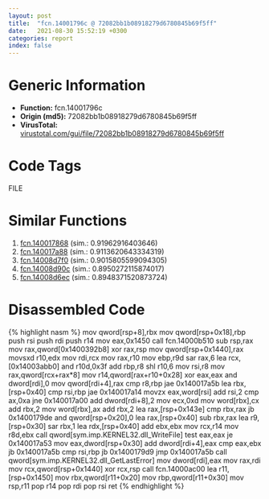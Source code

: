 ```yaml
---
layout: post
title:  "fcn.14001796c @ 72082bb1b08918279d6780845b69f5ff"
date:   2021-08-30 15:52:19 +0300
categories: report
index: false
---
```


# Generic Information
- **Function:** fcn.14001796c
- **Origin (md5):** 72082bb1b08918279d6780845b69f5ff
- **VirusTotal:** [virustotal.com/gui/file/72082bb1b08918279d6780845b69f5ff][virustotal_ref]

# Code Tags
<span class="tag" id="FILE">FILE</span>


# Similar Functions

1. [fcn.140017868][similar_1_ref] (sim.: 0.91962916403646)
2. [fcn.140017a88][similar_2_ref] (sim.: 0.9113620643334319)
3. [fcn.14008d7f0][similar_3_ref] (sim.: 0.9015805599094305)
4. [fcn.14008d90c][similar_4_ref] (sim.: 0.8950272115874017)
5. [fcn.14008d6ec][similar_5_ref] (sim.: 0.8948371520873724)


# Disassembled Code

{% highlight nasm %}
mov qword[rsp+8],rbx
mov qword[rsp+0x18],rbp
push rsi
push rdi
push r14
mov eax,0x1450
call fcn.14000b510
sub rsp,rax
mov rax,qword[0x1400392b8]
xor rax,rsp
mov qword[rsp+0x1440],rax
movsxd r10,edx
mov rdi,rcx
mov rax,r10
mov ebp,r9d
sar rax,6
lea rcx,[0x14003abb0]
and r10d,0x3f
add rbp,r8
shl r10,6
mov rsi,r8
mov rax,qword[rcx+rax*8]
mov r14,qword[rax+r10+0x28]
xor eax,eax
and dword[rdi],0
mov qword[rdi+4],rax
cmp r8,rbp
jae 0x140017a5b
lea rbx,[rsp+0x40]
cmp rsi,rbp
jae 0x140017a14
movzx eax,word[rsi]
add rsi,2
cmp ax,0xa
jne 0x140017a00
add dword[rdi+8],2
mov ecx,0xd
mov word[rbx],cx
add rbx,2
mov word[rbx],ax
add rbx,2
lea rax,[rsp+0x143e]
cmp rbx,rax
jb 0x1400179de
and qword[rsp+0x20],0
lea rax,[rsp+0x40]
sub rbx,rax
lea r9,[rsp+0x30]
sar rbx,1
lea rdx,[rsp+0x40]
add ebx,ebx
mov rcx,r14
mov r8d,ebx
call qword[sym.imp.KERNEL32.dll_WriteFile]
test eax,eax
je 0x140017a53
mov eax,dword[rsp+0x30]
add dword[rdi+4],eax
cmp eax,ebx
jb 0x140017a5b
cmp rsi,rbp
jb 0x1400179d9
jmp 0x140017a5b
call qword[sym.imp.KERNEL32.dll_GetLastError]
mov dword[rdi],eax
mov rax,rdi
mov rcx,qword[rsp+0x1440]
xor rcx,rsp
call fcn.14000ac00
lea r11,[rsp+0x1450]
mov rbx,qword[r11+0x20]
mov rbp,qword[r11+0x30]
mov rsp,r11
pop r14
pop rdi
pop rsi
ret 
{% endhighlight %}


[similar_1_ref]: /report/fcn.140017868@72082bb1b08918279d6780845b69f5ff
[similar_2_ref]: /report/fcn.140017a88@72082bb1b08918279d6780845b69f5ff
[similar_3_ref]: /report/fcn.14008d7f0@a5e8b4820319974b4ce1027132e98e27
[similar_4_ref]: /report/fcn.14008d90c@a5e8b4820319974b4ce1027132e98e27
[similar_5_ref]: /report/fcn.14008d6ec@a5e8b4820319974b4ce1027132e98e27
[virustotal_ref]: https://www.virustotal.com/gui/file/72082bb1b08918279d6780845b69f5ff